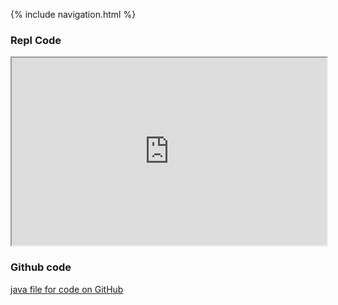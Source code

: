 {% include navigation.html %}

### Repl Code

<iframe
  src="https://replit.com/@shekark642"
  style="width:100%; height:300px;"
></iframe>

### Github code

[java file for code on GitHub](https://github.com/shekark642/trimester3/tree/main/java)
